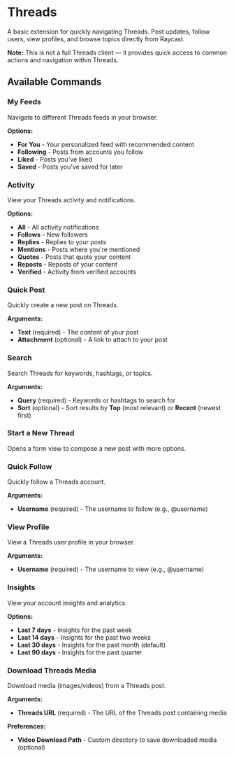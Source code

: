 # Threads

A basic extension for quickly navigating Threads. Post updates, follow users, view profiles, and browse topics directly from Raycast.

**Note:** This is not a full Threads client — it provides quick access to common actions and navigation within Threads.

## Available Commands

### My Feeds

Navigate to different Threads feeds in your browser.

**Options:**

- **For You** - Your personalized feed with recommended content
- **Following** - Posts from accounts you follow
- **Liked** - Posts you've liked
- **Saved** - Posts you've saved for later

### Activity

View your Threads activity and notifications.

**Options:**

- **All** - All activity notifications
- **Follows** - New followers
- **Replies** - Replies to your posts
- **Mentions** - Posts where you're mentioned
- **Quotes** - Posts that quote your content
- **Reposts** - Reposts of your content
- **Verified** - Activity from verified accounts

### Quick Post

Quickly create a new post on Threads.

**Arguments:**

- **Text** (required) - The content of your post
- **Attachment** (optional) - A link to attach to your post

### Search

Search Threads for keywords, hashtags, or topics.

**Arguments:**

- **Query** (required) - Keywords or hashtags to search for
- **Sort** (optional) - Sort results by **Top** (most relevant) or **Recent** (newest first)

### Start a New Thread

Opens a form view to compose a new post with more options.

### Quick Follow

Quickly follow a Threads account.

**Arguments:**

- **Username** (required) - The username to follow (e.g., @username)

### View Profile

View a Threads user profile in your browser.

**Arguments:**

- **Username** (required) - The username to view (e.g., @username)

### Insights

View your account insights and analytics.

**Options:**

- **Last 7 days** - Insights for the past week
- **Last 14 days** - Insights for the past two weeks
- **Last 30 days** - Insights for the past month (default)
- **Last 90 days** - Insights for the past quarter

### Download Threads Media

Download media (images/videos) from a Threads post.

**Arguments:**

- **Threads URL** (required) - The URL of the Threads post containing media

**Preferences:**

- **Video Download Path** - Custom directory to save downloaded media (optional)
